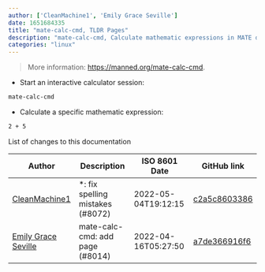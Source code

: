 ```yaml
---
author: ['CleanMachine1', 'Emily Grace Seville']
date: 1651684335
title: "mate-calc-cmd, TLDR Pages"
description: "mate-calc-cmd, Calculate mathematic expressions in MATE desktop environment in terminal."
categories: "linux"
---
```

> More information: <https://manned.org/mate-calc-cmd>.

- Start an interactive calculator session:

```bash
mate-calc-cmd
```

- Calculate a specific mathematic expression:

```bash
2 + 5
```
List of changes to this documentation


Author | Description | ISO 8601 Date | GitHub link
------|-----|-----|-----
[CleanMachine1](mailto:78213164+CleanMachine1@users.noreply.github.com) | *: fix spelling mistakes (#8072) | 2022-05-04T19:12:15 | [c2a5c8603386](https://github.com/tldr-pages/tldr/commit/c2a5c8603386f1720b996b839802fae1fb60ba8a)
[Emily Grace Seville](mailto:emilyseville7cf@gmail.com) | mate-calc-cmd: add page (#8014) | 2022-04-16T05:27:50 | [a7de366916f6](https://github.com/tldr-pages/tldr/commit/a7de366916f6c3fa5786d7de415c7f8f924eaeaf)

